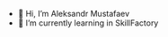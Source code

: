 - 👋 Hi, I’m Aleksandr Mustafaev
- 🌱 I’m currently learning in SkillFactory


<!---
avmustafaev/avmustafaev is a ✨ special ✨ repository because its `README.md` (this file) appears on your GitHub profile.
You can click the Preview link to take a look at your changes.
--->
